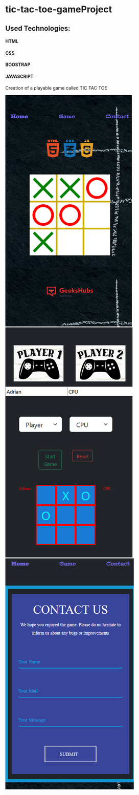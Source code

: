 # tic-tac-toe-gameProject


<h2>Used Technologies:</h2>

<h4>HTML</h4>
<h4>CSS</h4>
<h4>BOOSTRAP</h4>
<h4>JAVASCRIPT</h4>

<p>Creation of a playable game called TIC TAC TOE</p>

<img src="./img/Screenshot_1.png" alt="ss1">
<img src="./img/Screenshot_2.png" alt="ss2">
<img src="./img/Screenshot_3.png" alt="ss3">
